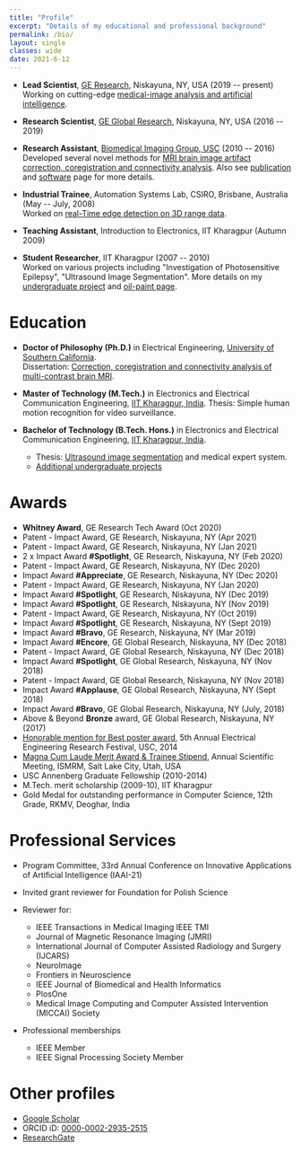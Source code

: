 ```yaml
---
title: "Profile"
excerpt: "Details of my educational and professional background"
permalink: /bio/
layout: single
classes: wide
date: 2021-6-12
---
```


* **Lead Scientist**, [GE Research](https://www.ge.com/research/), Niskayuna, NY, USA (2019 -- present)<br />
 Working on cutting-edge [medical-image analysis and artificial intelligence](https://www.ge.com/research/technology-domains/artificial-intelligence/computer-vision).

* **Research Scientist**, [GE Global Research](https://www.ge.com/research/), Niskayuna, NY, USA (2016 -- 2019)<br />

* **Research Assistant**, [Biomedical Imaging Group, USC](http://neuroimage.usc.edu/neuro) (2010 -- 2016)<br />
 Developed several novel methods for [MRI brain image artifact correction, coregistration and connectivity analysis](http://neuroimage.usc.edu/~chitresh/files/chitresh_bhushan_dissertation_small.pdf). Also see [publication](/publications/) and [software](/software/) page for more details.

* **Industrial Trainee**, Automation Systems Lab, CSIRO, Brisbane, Australia (May -- July, 2008)<br />
 Worked on [real-Time edge detection on 3D range data](/ugprojects/#EdgeDetectionRangeData).

* **Teaching Assistant**, Introduction to Electronics, IIT Kharagpur (Autumn 2009)

* **Student Researcher**, IIT Kharagpur (2007 -- 2010)<br/>
 Worked on various projects including "Investigation of Photosensitive Epilepsy", "Ultrasound Image Segmentation". More details on my [undergraduate project](/ugprojects/) and [oil-paint page](/oil-paint/).


# Education

* **Doctor of Philosophy (Ph.D.)** in Electrical Engineering, [University of Southern California](http://www.usc.edu/).<br />
 Dissertation: [<i class="fa fa-file-pdf" aria-hidden="true"></i> Correction, coregistration and connectivity analysis of multi-contrast brain MRI](http://neuroimage.usc.edu/~chitresh/files/chitresh_bhushan_dissertation_small.pdf).

* **Master of Technology (M.Tech.)** in Electronics and Electrical Communication Engineering, [IIT Kharagpur, India](http://iitkgp.ac.in/).
 Thesis: Simple human motion recognition for video surveillance.

* **Bachelor of Technology (B.Tech. Hons.)** in Electronics and Electrical Communication Engineering, [IIT Kharagpur, India](http://iitkgp.ac.in/).
    * Thesis: [<i class="fa fa-file-pdf" aria-hidden="true"></i> Ultrasound image segmentation](http://neuroimage.usc.edu/~chitresh/papers/Ultrasound_image_report.pdf) and medical expert system.
    * [Additional undergraduate projects](/ugprojects/)


# Awards

- **Whitney Award**, GE Research Tech Award (Oct 2020)
- Patent - Impact Award, GE Research, Niskayuna, NY (Apr 2021)
- Patent - Impact Award, GE Research, Niskayuna, NY (Jan 2021)
- 2 x Impact Award **#Spotlight**, GE Research, Niskayuna, NY (Feb 2020)
- Patent - Impact Award, GE Research, Niskayuna, NY (Dec 2020)
- Impact Award **#Appreciate**, GE Research, Niskayuna, NY (Dec 2020)
- Patent - Impact Award, GE Research, Niskayuna, NY (Jan 2020)
- Impact Award **#Spotlight**, GE Research, Niskayuna, NY (Dec 2019)
- Impact Award **#Spotlight**, GE Research, Niskayuna, NY (Nov 2019)
- Patent - Impact Award, GE Research, Niskayuna, NY (Oct 2019)
- Impact Award **#Spotlight**, GE Research, Niskayuna, NY (Sept 2019)
- Impact Award **#Bravo**, GE Research, Niskayuna, NY (Mar 2019)
- Impact Award **#Encore**, GE Global Research, Niskayuna, NY (Dec 2018)
- Patent - Impact Award, GE Global Research, Niskayuna, NY (Dec 2018)
- Impact Award **#Spotlight**, GE Global Research, Niskayuna, NY (Nov 2018)
- Patent - Impact Award, GE Global Research, Niskayuna, NY (Nov 2018)
- Impact Award **#Applause**, GE Global Research, Niskayuna, NY (Sept 2018)
- Impact Award **#Bravo**, GE Global Research, Niskayuna, NY (July, 2018)
- Above & Beyond **Bronze** award, GE Global Research, Niskayuna, NY (2017)
- [<i class="fa fa-file-pdf" aria-hidden="true"></i> Honorable mention for Best poster award](http://neuroimage.usc.edu/~chitresh/papers/bhushan_2014_INVERSION_MHI_Poster.pdf), 5th Annual Electrical Engineering Research Festival, USC, 2014
- [<i class="fa fa-file-pdf" aria-hidden="true"></i> Magna Cum Laude Merit Award & Trainee Stipend](http://neuroimage.usc.edu/~chitresh/papers/ISMRM13_award_chitresh.pdf), Annual Scientific Meeting, ISMRM, Salt Lake City, Utah, USA
- USC Annenberg Graduate Fellowship (2010-2014)
- M.Tech. merit scholarship (2009-10), IIT Kharagpur
- Gold Medal for outstanding performance in Computer Science, 12th Grade, RKMV, Deoghar, India


# Professional Services

- Program Committee, 33rd Annual Conference on Innovative Applications of Artificial Intelligence (IAAI-21)
- Invited grant reviewer for Foundation for Polish Science
- Reviewer for:
  - IEEE Transactions in Medical Imaging IEEE TMI
  - Journal of Magnetic Resonance Imaging (JMRI)
  - International Journal of Computer Assisted Radiology and Surgery (IJCARS)
  - NeuroImage
  - Frontiers in Neuroscience
  - IEEE Journal of Biomedical and Health Informatics
  - PlosOne
  - Medical Image Computing and Computer Assisted Intervention (MICCAI) Society


- Professional memberships
  - IEEE Member
  - IEEE Signal Processing Society Member


# Other profiles

- [Google Scholar](https://scholar.google.com/citations?user=wEBztaQAAAAJ&hl=en)
- ORCID iD: [0000-0002-2935-2515](https://orcid.org/0000-0002-2935-2515)
- [ResearchGate](https://www.researchgate.net/profile/Chitresh-Bhushan)
